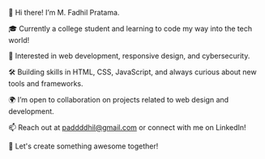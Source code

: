 👋 Hi there! I’m M. Fadhil Pratama.

🎓 Currently a college student and learning to code my way into the tech world!

🌱 Interested in web development, responsive design, and cybersecurity.

🛠️ Building skills in HTML, CSS, JavaScript, and always curious about new tools and frameworks.

🌍 I’m open to collaboration on projects related to web design and development.

📫 Reach out at paddddhil@gmail.com or connect with me on LinkedIn!

🚀 Let's create something awesome together!
